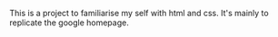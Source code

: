 This is a project to familiarise my self with html and css. It's mainly to replicate the google homepage.